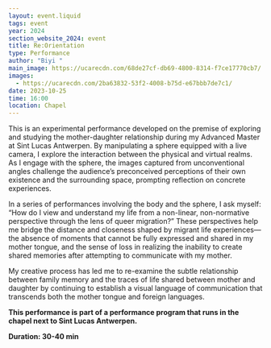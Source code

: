 ```yaml
---
layout: event.liquid
tags: event
year: 2024
section_website_2024: event
title: Re:Orientation
type: Performance
author: "Biyi "
main_image: https://ucarecdn.com/68de27cf-db69-4800-8314-f7ce17770cb7/
images:
  - https://ucarecdn.com/2ba63832-53f2-4008-b75d-e67bbb7de7c1/
date: 2023-10-25
time: 16:00
location: Chapel
---
```

This is an experimental performance developed on the premise of exploring and studying the mother-daughter relationship during my Advanced Master at Sint Lucas Antwerpen. By manipulating a sphere equipped with a live camera, I explore the interaction between the physical and virtual realms. As I engage with the sphere, the images captured from unconventional angles challenge the audience’s preconceived perceptions of their own existence and the surrounding space, prompting reflection on concrete experiences.

In a series of performances involving the body and the sphere, I ask myself: “How do I view and understand my life from a non-linear, non-normative perspective through the lens of queer migration?” These perspectives help me bridge the distance and closeness shaped by migrant life experiences—the absence of moments that cannot be fully expressed and shared in my mother tongue, and the sense of loss in realizing the inability to create shared memories after attempting to communicate with my mother.

My creative process has led me to re-examine the subtle relationship between family memory and the traces of life shared between mother and daughter by continuing to establish a visual language of communication that transcends both the mother tongue and foreign languages.

**This performance is part of a performance program that runs in the chapel next to Sint Lucas Antwerpen.**

**Duration: 30-40 min**
